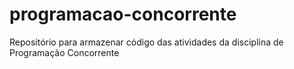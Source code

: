 # programacao-concorrente
Repositório para armazenar código das atividades da disciplina de Programação Concorrente
